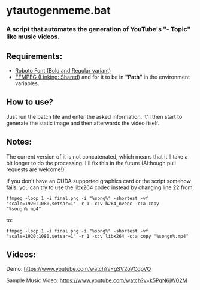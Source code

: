 # ytautogenmeme.bat
### A script that automates the generation of YouTube's "- Topic" like music videos.
## Requirements:
* [Roboto Font (Bold and Regular variant)](https://www.fontsquirrel.com/fonts/roboto)
* [FFMPEG (Linking: Shared)](https://ffmpeg.zeranoe.com/builds/) and for it to be in **"Path"** in the environment variables.

## How to use?
Just run the batch file and enter the asked information. It'll then start to generate the static image and then afterwards the video itself.

## Notes:
The current version of it is not concatenated, which means that it'll take a bit longer to do the processing. I'll fix this in the future (Although pull requests are welcome!).

If you don't have an CUDA supported graphics card or the script somehow fails, you can try to use the libx264 codec instead by changing line 22 from:
```batch
ffmpeg -loop 1 -i final.png -i "%song%" -shortest -vf "scale=1920:1080,setsar=1" -r 1 -c:v h264_nvenc -c:a copy "%songn%.mp4"
```
to:
```batch
ffmpeg -loop 1 -i final.png -i "%song%" -shortest -vf "scale=1920:1080,setsar=1" -r 1 -c:v libx264 -c:a copy "%songn%.mp4"
```

## Videos:
Demo: https://www.youtube.com/watch?v=gSV2oVCdpVQ

Sample Music Video: https://www.youtube.com/watch?v=k5PqN6jW02M
